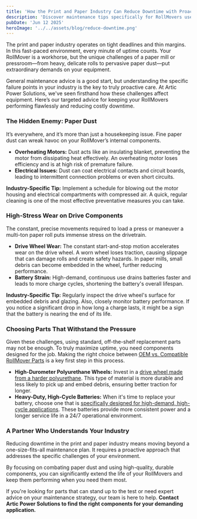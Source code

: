 ```yaml
---
title: 'How the Print and Paper Industry Can Reduce Downtime with Proactive RollMover Maintenance'
description: 'Discover maintenance tips specifically for RollMovers used in the demanding print and paper industry. Learn how to combat paper dust and high-stress wear to maximize uptime and efficiency.'
pubDate: 'Jun 12 2025'
heroImage: '../../assets/blog/reduce-downtime.png'
---
```


The print and paper industry operates on tight deadlines and thin margins. In this fast-paced environment, every minute of uptime counts. Your RollMover is a workhorse, but the unique challenges of a paper mill or pressroom—from heavy, delicate rolls to pervasive paper dust—put extraordinary demands on your equipment.

General maintenance advice is a good start, but understanding the specific failure points in your industry is the key to truly proactive care. At Artic Power Solutions, we've seen firsthand how these challenges affect equipment. Here’s our targeted advice for keeping your RollMovers performing flawlessly and reducing costly downtime.

### The Hidden Enemy: Paper Dust

It’s everywhere, and it’s more than just a housekeeping issue. Fine paper dust can wreak havoc on your RollMover’s internal components.

* **Overheating Motors:** Dust acts like an insulating blanket, preventing the motor from dissipating heat effectively. An overheating motor loses efficiency and is at high risk of premature failure.
* **Electrical Issues:** Dust can coat electrical contacts and circuit boards, leading to intermittent connection problems or even short circuits.

**Industry-Specific Tip:** Implement a schedule for blowing out the motor housing and electrical compartments with compressed air. A quick, regular cleaning is one of the most effective preventative measures you can take.

### High-Stress Wear on Drive Components

The constant, precise movements required to load a press or maneuver a multi-ton paper roll puts immense stress on the drivetrain.

* **Drive Wheel Wear:** The constant start-and-stop motion accelerates wear on the drive wheel. A worn wheel loses traction, causing slippage that can damage rolls and create safety hazards. In paper mills, small debris can become embedded in the wheel, further reducing performance.
* **Battery Strain:** High-demand, continuous use drains batteries faster and leads to more charge cycles, shortening the battery's overall lifespan.

**Industry-Specific Tip:** Regularly inspect the drive wheel's surface for embedded debris and glazing. Also, closely monitor battery performance. If you notice a significant drop in how long a charge lasts, it might be a sign that the battery is nearing the end of its life.

### Choosing Parts That Withstand the Pressure

Given these challenges, using standard, off-the-shelf replacement parts may not be enough. To truly maximize uptime, you need components designed for the job. Making the right choice between [OEM vs. Compatible RollMover Parts](/blog/oem-vs-compatible) is a key first step in this process.

* **High-Durometer Polyurethane Wheels:** Invest in a [drive wheel made from a harder polyurethane](/parts/durable-polyurethane-drive-wheel-APS-WHL-01). This type of material is more durable and less likely to pick up and embed debris, ensuring better traction for longer.
* **Heavy-Duty, High-Cycle Batteries:** When it's time to replace your battery, choose one that is [specifically designed for high-demand, high-cycle applications](/parts/high-performance-lithium-battery-APS-BAT-01). These batteries provide more consistent power and a longer service life in a 24/7 operational environment.

### A Partner Who Understands Your Industry

Reducing downtime in the print and paper industry means moving beyond a one-size-fits-all maintenance plan. It requires a proactive approach that addresses the specific challenges of your environment.

By focusing on combating paper dust and using high-quality, durable components, you can significantly extend the life of your RollMovers and keep them performing when you need them most.

If you're looking for parts that can stand up to the test or need expert advice on your maintenance strategy, our team is here to help. **Contact Artic Power Solutions to find the right components for your demanding application.**